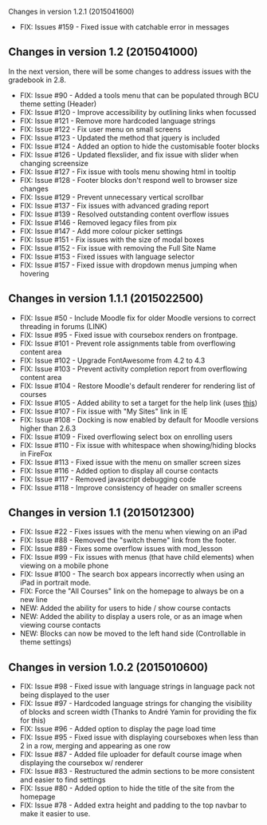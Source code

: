 Changes in version 1.2.1 (2015041600)
 - FIX: Issues #159 - Fixed issue with catchable error in messages

Changes in version 1.2 (2015041000)
-------------------------------------
In the next version, there will be some changes to address issues with the gradebook in 2.8.

- FIX: Issue #90 - Added a tools menu that can be populated through BCU theme setting (Header)
- FIX: Issue #120 - Improve accessibility by outlining links when focussed
- FIX: Issue #121 - Remove more hardcoded language strings
- FIX: Issue #122 - Fix user menu on small screens
- FIX: Issue #123 - Updated the method that jquery is included
- FIX: Issue #124 - Added an option to hide the customisable footer blocks
- FIX: Issue #126 - Updated flexslider, and fix issue with slider when changing screensize
- FIX: Issue #127 - Fix issue with tools menu showing html in tooltip
- FIX: Issue #128 - Footer blocks don't respond well to browser size changes
- FIX: Issue #129 - Prevent unnecessary vertical scrollbar 
- FIX: Issue #137 - Fix issues with advanced grading report
- FIX: Issue #139 - Resolved outstanding content overflow issues
- FIX: Issue #146 - Removed legacy files from pix
- FIX: Issue #147 - Add more colour picker settings
- FIX: Issue #151 - Fix issues with the size of modal boxes
- FIX: Issue #152 - Fix issue with removing the Full Site Name
- FIX: Issue #153 - Fixed issues with language selector
- FIX: Issue #157 - Fixed issue with dropdown menus jumping when hovering


Changes in version 1.1.1 (2015022500)
-------------------------------------
- FIX: Issue #50 - Include Moodle fix for older Moodle versions to correct threading in forums (LINK)
- FIX: Issue #95 - Fixed issue with coursebox renders on frontpage.
- FIX: Issue #101 - Prevent role assignments table from overflowing content area
- FIX: Issue #102 - Upgrade FontAwesome from 4.2 to 4.3
- FIX: Issue #103 - Prevent activity completion report from overflowing content area
- FIX: Issue #104 - Restore Moodle's default renderer for rendering list of courses
- FIX: Issue #105 - Added ability to set a target for the help link (uses [this](https://tracker.moodle.org/browse/MDL-35420))
- FIX: Issue #107 - Fix issue with "My Sites" link in IE
- FIX: Issue #108 - Docking is now enabled by default for Moodle versions higher than 2.6.3
- FIX: Issue #109 - Fixed overflowing select box on enrolling users
- FIX: Issue #110 - Fix issue with whitespace when showing/hiding blocks in FireFox
- FIX: Issue #113 - Fixed issue with the menu on smaller screen sizes
- FIX: Issue #116 - Added option to display all course contacts
- FIX: Issue #117 - Removed javascript debugging code
- FIX: Issue #118 - Improve consistency of header on smaller screens


Changes in version 1.1 (2015012300)
-------------------------------------
- FIX: Issue #22 - Fixes issues with the menu when viewing on an iPad
- FIX: Issue #88 - Removed the "switch theme" link from the footer.
- FIX: Issue #89 - Fixes some overflow issues with mod_lesson
- FIX: Issue #99 - Fix issues with menus (that have child elements) when viewing on a mobile phone
- FIX: Issue #100 - The search box appears incorrectly when using an iPad in portrait mode.
- FIX: Force the "All Courses" link on the homepage to always be on a new line
- NEW: Added the ability for users to hide / show course contacts
- NEW: Added the ability to display a users role, or as an image when viewing course contacts
- NEW: Blocks can now be moved to the left hand side (Controllable in theme settings)

Changes in version 1.0.2 (2015010600)
-------------------------------------
- FIX: Issue #98 - Fixed issue with language strings in language pack not being displayed to the user
- FIX: Issue #97 - Hardcoded language strings for changing the visibility of blocks and screen width (Thanks to André Yamin for providing the fix for this)
- FIX: Issue #96 - Added option to display the page load time
- FIX: Issue #95 - Fixed issue with displaying courseboxes when less than 2 in a row, merging and appearing as one row
- FIX: Issue #87 - Added file uploader for default course image when displaying the coursebox w/ renderer
- FIX: Issue #83 - Restructured the admin sections to be more consistent and easier to find settings
- FIX: Issue #80  - Added option to hide the title of the site from the homepage
- FIX: Issue #78 - Added extra height and padding to the top navbar to make it easier to use.